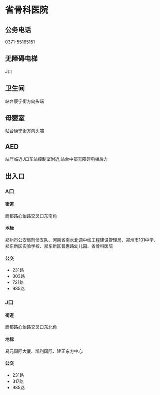 # 省骨科医院

## 公务电话

0371-55165151

## 无障碍电梯

J口

## 卫生间

站台康宁街方向头端

## 母婴室

站台康宁街方向头端

## AED

站厅临近J口车站控制室附近,站台中部无障碍电梯后方

## 出入口

### A口

#### 街道

商都路心怡路交叉口东南角

#### 地标

郑州市公安局刑侦支队、河南省南水北调中线工程建设管理局、郑州市101中学、郑东新区实验学校、郑东新区普惠路幼儿园、省骨科医院

#### 公交

- 231路
- 303路
- 721路
- 985路

### J口

#### 街道

商都路心怡路交叉口东北角

#### 地标

易元国际大厦、凯利国际、建正东方中心

#### 公交

- 231路
- 317路
- 985路

